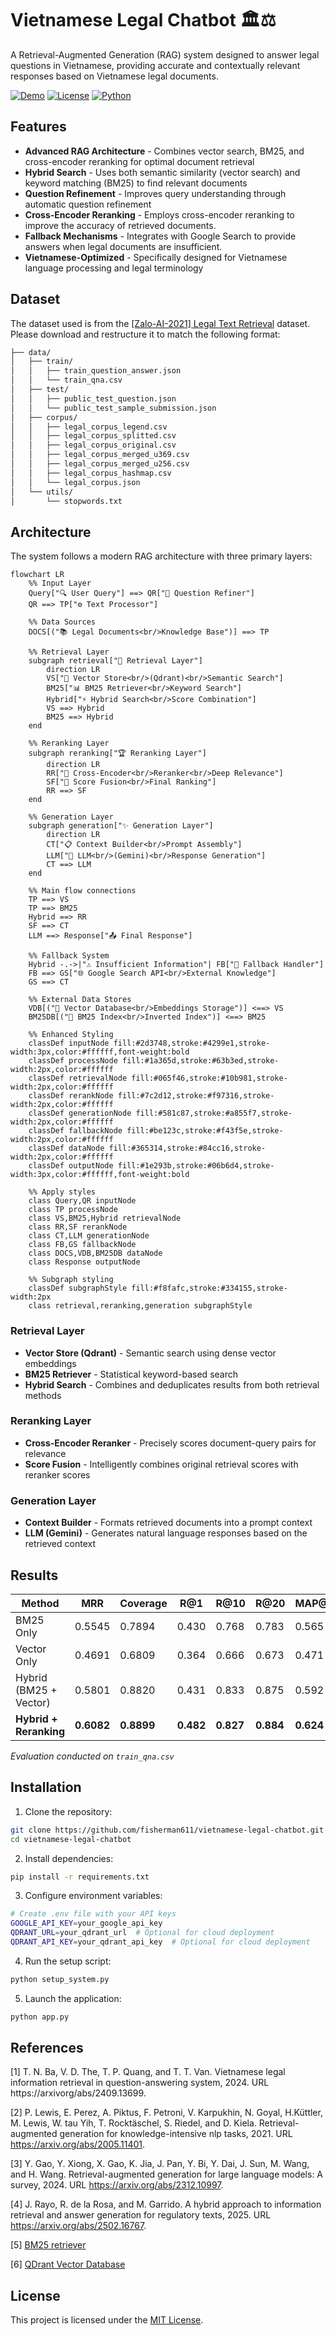 # **Vietnamese Legal Chatbot** 🏛️⚖️

A Retrieval-Augmented Generation (RAG) system designed to answer legal questions in Vietnamese, providing accurate and contextually relevant responses based on Vietnamese legal documents.

[![Demo](https://img.shields.io/badge/🚀-Live%20Demo-blue)](https://huggingface.co/spaces/fisherman611/vietnamese-legal-chatbot)
[![License](https://img.shields.io/badge/License-MIT-green.svg)](LICENSE)
[![Python](https://img.shields.io/badge/Python-3.11+-blue.svg)](https://python.org)

## **Features**

- **Advanced RAG Architecture** - Combines vector search, BM25, and cross-encoder reranking for optimal document retrieval
- **Hybrid Search** - Uses both semantic similarity (vector search) and keyword matching (BM25) to find relevant documents
- **Question Refinement** - Improves query understanding through automatic question refinement
- **Cross-Encoder Reranking** - Employs cross-encoder reranking to improve the accuracy of retrieved documents.
- **Fallback Mechanisms** - Integrates with Google Search to provide answers when legal documents are insufficient.
- **Vietnamese-Optimized** - Specifically designed for Vietnamese language processing and legal terminology

## **Dataset**
The dataset used is from the [[Zalo-AI-2021] Legal Text Retrieval](https://www.kaggle.com/datasets/hariwh0/zaloai2021-legal-text-retrieval/data) dataset. Please download and restructure it to match the following format:
```bash
├── data/
│   ├── train/
│   │   ├── train_question_answer.json
│   │   └── train_qna.csv
│   ├── test/
│   │   ├── public_test_question.json
│   │   └── public_test_sample_submission.json
│   ├── corpus/
│   │   ├── legal_corpus_legend.csv
│   │   ├── legal_corpus_splitted.csv
│   │   ├── legal_corpus_original.csv
│   │   ├── legal_corpus_merged_u369.csv
│   │   ├── legal_corpus_merged_u256.csv
│   │   ├── legal_corpus_hashmap.csv
│   │   └── legal_corpus.json
│   └── utils/
│       └── stopwords.txt
```
## **Architecture**

The system follows a modern RAG architecture with three primary layers:

```mermaid
flowchart LR
    %% Input Layer
    Query["🔍 User Query"] ==> QR["📝 Question Refiner"]
    QR ==> TP["⚙️ Text Processor"]
    
    %% Data Sources
    DOCS[("📚 Legal Documents<br/>Knowledge Base")] ==> TP
    
    %% Retrieval Layer
    subgraph retrieval["🔎 Retrieval Layer"]
        direction LR
        VS["🎯 Vector Store<br/>(Qdrant)<br/>Semantic Search"] 
        BM25["📊 BM25 Retriever<br/>Keyword Search"]
        Hybrid["⚡ Hybrid Search<br/>Score Combination"]
        VS ==> Hybrid
        BM25 ==> Hybrid
    end
    
    %% Reranking Layer
    subgraph reranking["🏆 Reranking Layer"]
        direction LR
        RR["🧠 Cross-Encoder<br/>Reranker<br/>Deep Relevance"]
        SF["🔢 Score Fusion<br/>Final Ranking"]
        RR ==> SF
    end
    
    %% Generation Layer
    subgraph generation["✨ Generation Layer"]
        direction LR
        CT["📋 Context Builder<br/>Prompt Assembly"]
        LLM["🤖 LLM<br/>(Gemini)<br/>Response Generation"]
        CT ==> LLM
    end
    
    %% Main flow connections
    TP ==> VS
    TP ==> BM25
    Hybrid ==> RR
    SF ==> CT
    LLM ==> Response["📤 Final Response"]
    
    %% Fallback System
    Hybrid -.->|"⚠️ Insufficient Information"| FB["🔄 Fallback Handler"]
    FB ==> GS["🌐 Google Search API<br/>External Knowledge"]
    GS ==> CT
    
    %% External Data Stores
    VDB[("💾 Vector Database<br/>Embeddings Storage")] <==> VS
    BM25DB[("📇 BM25 Index<br/>Inverted Index")] <==> BM25
    
    %% Enhanced Styling
    classDef inputNode fill:#2d3748,stroke:#4299e1,stroke-width:3px,color:#ffffff,font-weight:bold
    classDef processNode fill:#1a365d,stroke:#63b3ed,stroke-width:2px,color:#ffffff
    classDef retrievalNode fill:#065f46,stroke:#10b981,stroke-width:2px,color:#ffffff
    classDef rerankNode fill:#7c2d12,stroke:#f97316,stroke-width:2px,color:#ffffff
    classDef generationNode fill:#581c87,stroke:#a855f7,stroke-width:2px,color:#ffffff
    classDef fallbackNode fill:#be123c,stroke:#f43f5e,stroke-width:2px,color:#ffffff
    classDef dataNode fill:#365314,stroke:#84cc16,stroke-width:2px,color:#ffffff
    classDef outputNode fill:#1e293b,stroke:#06b6d4,stroke-width:3px,color:#ffffff,font-weight:bold
    
    %% Apply styles
    class Query,QR inputNode
    class TP processNode
    class VS,BM25,Hybrid retrievalNode
    class RR,SF rerankNode
    class CT,LLM generationNode
    class FB,GS fallbackNode
    class DOCS,VDB,BM25DB dataNode
    class Response outputNode
    
    %% Subgraph styling
    classDef subgraphStyle fill:#f8fafc,stroke:#334155,stroke-width:2px
    class retrieval,reranking,generation subgraphStyle
```

### Retrieval Layer
- **Vector Store (Qdrant)** - Semantic search using dense vector embeddings
- **BM25 Retriever** - Statistical keyword-based search
- **Hybrid Search** - Combines and deduplicates results from both retrieval methods

### Reranking Layer
- **Cross-Encoder Reranker** - Precisely scores document-query pairs for relevance
- **Score Fusion** - Intelligently combines original retrieval scores with reranker scores

### Generation Layer
- **Context Builder** - Formats retrieved documents into a prompt context
- **LLM (Gemini)** - Generates natural language responses based on the retrieved context

## **Results**

| Method | MRR | Coverage | R@1 | R@10 | R@20 | MAP@20 |
|--------|-----|----------|-----|------|------|--------|
| BM25 Only | 0.5545 | 0.7894 | 0.430 | 0.768 | 0.783 | 0.565 |
| Vector Only | 0.4691 | 0.6809 | 0.364 | 0.666 | 0.673 | 0.471 |
| Hybrid (BM25 + Vector) | 0.5801 | 0.8820 | 0.431 | 0.833 | 0.875 | 0.592 |
| **Hybrid + Reranking** | **0.6082** | **0.8899** | **0.482** | **0.827** | **0.884** | **0.624** |

*Evaluation conducted on `train_qna.csv`*

## **Installation**

1. Clone the repository:
```bash
git clone https://github.com/fisherman611/vietnamese-legal-chatbot.git
cd vietnamese-legal-chatbot
```

2. Install dependencies:
```bash
pip install -r requirements.txt
```

3. Configure environment variables:
```bash
# Create .env file with your API keys
GOOGLE_API_KEY=your_google_api_key
QDRANT_URL=your_qdrant_url  # Optional for cloud deployment
QDRANT_API_KEY=your_qdrant_api_key  # Optional for cloud deployment
```

4. Run the setup script:
```bash
python setup_system.py
```

5. Launch the application:
```bash
python app.py
```

## **References**
[1] T. N. Ba, V. D. The, T. P. Quang, and T. T. Van. Vietnamese legal information retrieval in question-answering system, 2024. URL https://arxivorg/abs/2409.13699.

[2] P. Lewis, E. Perez, A. Piktus, F. Petroni, V. Karpukhin, N. Goyal, H.Küttler, M. Lewis, W. tau Yih, T. Rocktäschel, S. Riedel, and D. Kiela. Retrieval-augmented generation for knowledge-intensive nlp tasks, 2021. URL https://arxiv.org/abs/2005.11401.

[3] Y. Gao, Y. Xiong, X. Gao, K. Jia, J. Pan, Y. Bi, Y. Dai, J. Sun, M. Wang, and H. Wang. Retrieval-augmented generation for large language models: A survey, 2024. URL https://arxiv.org/abs/2312.10997.

[4] J. Rayo, R. de la Rosa, and M. Garrido. A hybrid approach to information retrieval and answer generation for regulatory texts, 2025. URL https://arxiv.org/abs/2502.16767.

[5] [BM25 retriever](https://python.langchain.com/docs/integrations/retrievers/bm25/)

[6] [QDrant Vector Database](https://qdrant.tech/documentation/)
## **License** 
This project is licensed under the [MIT License](LICENSE).
